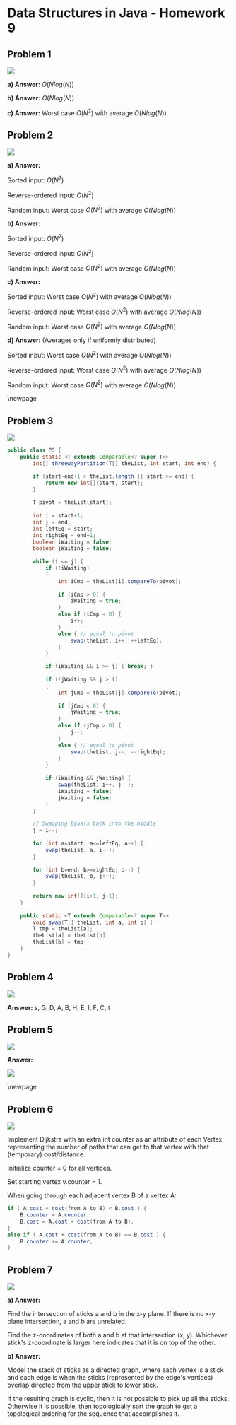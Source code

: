 # Data Structures in Java - Homework 9

## Problem 1

![](ex7_20.png)

__a) Answer:__ $O(Nlog(N))$

__b) Answer:__ $O(Nlog(N))$

__c) Answer:__ Worst case $O(N^2)$ with average $O(Nlog(N))$


## Problem 2

![](ex7_21.png)

__a) Answer:__

Sorted input: $O(N^2)$

Reverse-ordered input: $O(N^2)$

Random input: Worst case $O(N^2)$ with average $O(Nlog(N))$

__b) Answer:__

Sorted input: $O(N^2)$

Reverse-ordered input: $O(N^2)$

Random input: Worst case $O(N^2)$ with average $O(Nlog(N))$

__c) Answer:__

Sorted input: Worst case $O(N^2)$ with average $O(Nlog(N))$

Reverse-ordered input: Worst case $O(N^2)$ with average $O(Nlog(N))$

Random input: Worst case $O(N^2)$ with average $O(Nlog(N))$

__d) Answer:__ (Averages only if uniformly distributed)

Sorted input: Worst case $O(N^2)$ with average $O(Nlog(N))$

Reverse-ordered input: Worst case $O(N^2)$ with average $O(Nlog(N))$

Random input: Worst case $O(N^2)$ with average $O(Nlog(N))$


\newpage

## Problem 3

![](ex7_28a.png)

```java
public class P3 {
    public static <T extends Comparable<? super T>> 
        int[] threewayPartition(T[] theList, int start, int end) {

        if (start-end+1 > theList.length || start >= end) {
            return new int[]{start, start};
        }
    
        T pivot = theList[start];
    
        int i = start+1;
        int j = end;
        int leftEq = start;
        int rightEq = end+1;
        boolean iWaiting = false;
        boolean jWaiting = false;
    
        while (i <= j) {
            if (!iWaiting)
            {
                int iCmp = theList[i].compareTo(pivot);
    
                if (iCmp > 0) {
                    iWaiting = true;
                } 
                else if (iCmp < 0) {
                    i++;
                } 
                else { // equal to pivot
                    swap(theList, i++, ++leftEq);
                }
            }

            if (iWaiting && i >= j) { break; }
    
            if (!jWaiting && j > i)
            {
                int jCmp = theList[j].compareTo(pivot);
    
                if (jCmp < 0) {
                    jWaiting = true;
                } 
                else if (jCmp > 0) {
                    j--;
                } 
                else { // equal to pivot
                    swap(theList, j--, --rightEq);
                }
            }
    
            if (iWaiting && jWaiting) {
                swap(theList, i++, j--);
                iWaiting = false;
                jWaiting = false;
            }
        }

        // Swapping Equals back into the middle
        j = i--;
    
        for (int a=start; a<=leftEq; a++) {
            swap(theList, a, i--);
        }
    
        for (int b=end; b>=rightEq; b--) {
            swap(theList, b, j++);
        }
    
        return new int[]{i+1, j-1};
    }
    
    public static <T extends Comparable<? super T>> 
        void swap(T[] theList, int a, int b) {
        T tmp = theList[a];
        theList[a] = theList[b];
        theList[b] = tmp; 
    }
}
```

## Problem 4

![](ex9_1.png)

__Answer:__ s, G, D, A, B, H, E, I, F, C, t


## Problem 5

![](ex9_7a.png)

__Answer:__

![](ans5.png)


\newpage

## Problem 6

![](ex9_10a.png)

Implement Dijkstra with an extra int counter as an attribute of each Vertex, representing the number of paths that can get to that vertex with that (temporary) cost/distance.

Initialize counter = 0 for all vertices.

Set starting vertex v.counter = 1. 

When going through each adjacent vertex B of a vertex A:
```java
if ( A.cost + cost(from A to B) < B.cost ) {
    B.counter = A.counter; 
    B.cost = A.cost + cost(from A to B);
}
else if ( A.cost + cost(from A to B) == B.cost ) {
    B.counter += A.counter;
}
```

## Problem 7

![](ex9_38.png)

__a) Answer:__

Find the intersection of sticks a and b in the x-y plane. If there is no x-y plane intersection, a and b are unrelated.

Find the z-coordinates of both a and b at that intersection (x, y). Whichever stick's z-coordinate is larger here indicates that it is on top of the other. 

__b) Answer:__

Model the stack of sticks as a directed graph, where each vertex is a stick and each edge is when the sticks (represented by the edge's vertices) overlap directed from the upper stick to lower stick.

If the resulting graph is cyclic, then it is not possible to pick up all the sticks. Otherwise it is possible, then topologically sort the graph to get a topological ordering for the sequence that accomplishes it.
